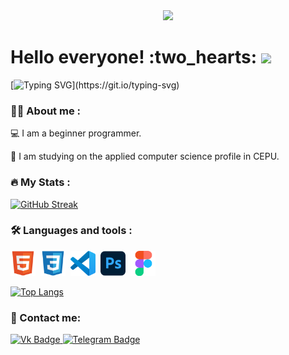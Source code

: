 <div id="header" align="center">
<img src="https://camo.githubusercontent.com/9cb92ab3e52ac66d4c34192125aa4449b993b898a6778c560db7dbc451e3bb17/68747470733a2f2f63646e34352e706963736172742e636f6d2f3137363931343234363030313230312e676966"; width="600"/>
</div>

<h1>
Hello everyone!
  :two_hearts:
<img src="https://i.giphy.com/media/v1.Y2lkPTc5MGI3NjExOGp4azY0N2Y1czB1NmtwZ2hvdjVmaGs5a3I3c3dwb3h0dG9sM2F5byZlcD12MV9pbnRlcm5hbF9naWZfYnlfaWQmY3Q9Zw/LHZyixOnHwDDy/giphy.gif"; width="30px"/>
</h1>

[![Typing SVG](https://readme-typing-svg.demolab.com?font=Nerko+One&size=49&pause=1000&color=F78989&background=FFFFFF00&width=435&lines=Welcome+to+my+page+!)](https://git.io/typing-svg)
### :woman_technologist: About me :

:computer: I am a beginner programmer. 


:briefcase: I am studying on the applied computer science profile in CEPU.

### :fire: My Stats :
<a href="https://git.io/streak-stats"><img src="https://streak-stats.demolab.com?user=Myawka&theme=jolly" alt="GitHub Streak" /></a>

### :hammer_and_wrench: Languages and tools :
<div>
<img src= "https://raw.githubusercontent.com/devicons/devicon/ca28c779441053191ff11710fe24a9e6c23690d6/icons/html5/html5-original.svg"; title="html" alt ="html" width="40" height="40"/>&nbsp;
<img src= "https://raw.githubusercontent.com/devicons/devicon/ca28c779441053191ff11710fe24a9e6c23690d6/icons/css3/css3-original.svg"; title="css" alt ="css" width="40" height="40"/>&nbsp;
<img src="https://raw.githubusercontent.com/devicons/devicon/ca28c779441053191ff11710fe24a9e6c23690d6/icons/vscode/vscode-original.svg"; title="vscode" alt="vscode" width="40" height="40"/>&nbsp;
<img src="https://raw.githubusercontent.com/devicons/devicon/ca28c779441053191ff11710fe24a9e6c23690d6/icons/photoshop/photoshop-original.svg"; title="photoshop" alt="photoshop" width="40" 
height="40"/>&nbsp;
<img src="https://raw.githubusercontent.com/devicons/devicon/ca28c779441053191ff11710fe24a9e6c23690d6/icons/figma/figma-original.svg"; title="figma" alt="figma" width="40" height="40"/>&nbsp;
</div>



[![Top Langs](https://github-readme-stats.vercel.app/api/top-langs/?username=Myawka)](https://github.com/anuraghazra/github-readme-stats)

### :love_letter: Contact me:
<div id="badges">
<a href="https://vk.com/andwho.isit">
<img src="https://img.shields.io/badge/Vk-blue?style=for-the-badge&logo=vk&logoColor=white"; alt="Vk Badge"/>
</a>
<a href="https://t.me/ssscolo">
<img src="https://img.shields.io/badge/Telegram-black?style=for-the-badge&logo=telegram&logoColor=white"; alt="Telegram Badge"/>
</a>
</div>
